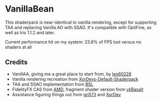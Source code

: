 # VanillaBean
This shaderpack is near-identical to vanilla rendering, except for supporting TAA and replacing Vanilla AO with SSAO. It's compatible with OptiFine, as well as Iris 1.1.2 and later.

Current performance hit on my system: 23.8% of FPS lost versus no shaders at all

## Credits
* VanillAA, giving me a great place to start from, by [leo60228](https://github.com/leo60228/VanillAA-Shaders) 
* Vanilla rendering recreation from [XorDevs-Default-Shaderpack](https://github.com/XorDev/XorDevs-Default-Shaderpack)
* TAA and SSAO implementation from [BSL](https://bitslablab.com/bslshaders/)
* FidelityFX CAS from [AMD](https://github.com/GPUOpen-Effects/FidelityFX-CAS), fragment shader version from [vkBasalt](https://github.com/DadSchoorse/vkBasalt)
* Assistance figuring things out from [gri573](https://github.com/gri573) and [XorDev](https://github.com/XorDev)
